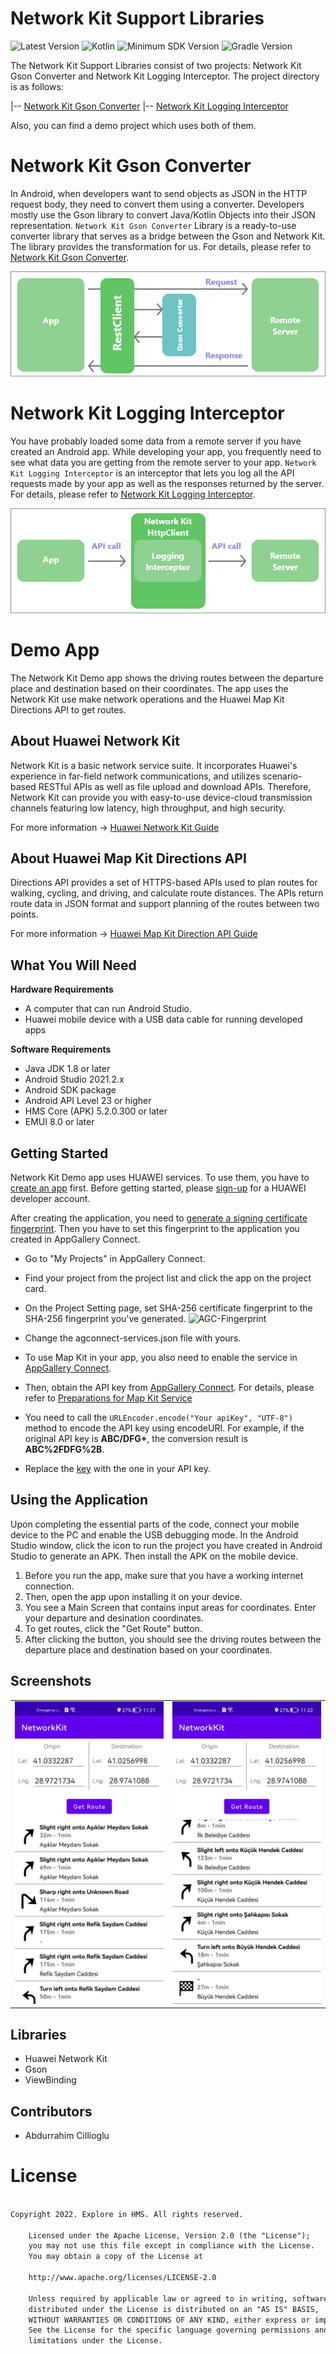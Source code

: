 # Network Kit Support Libraries

![Latest Version](https://img.shields.io/badge/latestVersion-1.0.0-yellow) ![Kotlin](https://img.shields.io/badge/language-kotlin-blue) ![Minimum SDK Version](https://img.shields.io/badge/minSDK-23-orange) ![Gradle Version](https://img.shields.io/badge/gradleVersion-7.3.3-informational)

The Network Kit Support Libraries consist of two projects: Network Kit Gson Converter and Network Kit Logging Interceptor.
The project directory is as follows:

|-- [Network Kit Gson Converter](https://github.com/Explore-In-HMS/networkkit/converter-gson)
|-- [Network Kit Logging Interceptor](https://github.com/Explore-In-HMS/networkkit/logging-interceptor)

Also, you can find a demo project which uses both of them.

# Network Kit Gson Converter
In Android, when developers want to send objects as JSON in the HTTP request body, they need to convert them using a converter. Developers mostly use the Gson library to convert Java/Kotlin Objects into their JSON representation. `Network Kit Gson Converter` Library is a ready-to-use converter library that serves as a bridge between the Gson and Network Kit. The library provides the transformation for us. For details, please refer to [Network Kit Gson Converter](https://github.com/Explore-In-HMS/networkkit/converter-gson).


<img src="images/GsonConverterGraph.png"> 


# Network Kit Logging Interceptor
You have probably loaded some data from a remote server if you have created an Android app. While developing your app, you frequently need to see what data you are getting from the remote server to your app. `Network Kit Logging Interceptor` is an interceptor that lets you log all the API requests made by your app as well as the responses returned by the server. For details, please refer to [Network Kit Logging Interceptor](https://github.com/Explore-In-HMS/networkkit/logging-interceptor).


<img src="images/LoggingInterceptorGraph.png"> 


# Demo App
The Network Kit Demo app shows the driving routes between the departure place and destination based on their coordinates. The app uses the Network Kit use make network operations and the Huawei Map Kit Directions API to get routes.

## About Huawei Network Kit

Network Kit is a basic network service suite. It incorporates Huawei's experience in far-field network communications, and utilizes scenario-based RESTful APIs as well as file upload and download APIs. Therefore, Network Kit can provide you with easy-to-use device-cloud transmission channels featuring low latency, high throughput, and high security.

For more information -> [Huawei Network Kit Guide](https://developer.huawei.com/consumer/en/doc/development/system-Guides/network-introduction-0000001050440045)

## About Huawei Map Kit Directions API

Directions API provides a set of HTTPS-based APIs used to plan routes for walking, cycling, and driving, and calculate route distances. The APIs return route data in JSON format and support planning of the routes between two points.

For more information -> [Huawei Map Kit Direction API Guide](https://developer.huawei.com/consumer/en/doc/development/HMSCore-Guides/web-diretions-api-introduction-0000001050178120)


## What You Will Need

**Hardware Requirements**
- A computer that can run Android Studio.
- Huawei mobile device with a USB data cable for running developed apps

**Software Requirements**
- Java JDK 1.8 or later
- Android Studio 2021.2.x
- Android SDK package
- Android API Level 23 or higher
- HMS Core (APK) 5.2.0.300 or later
- EMUI 8.0 or later

## Getting Started

Network Kit Demo app uses HUAWEI services. To use them, you have to [create an app](https://developer.huawei.com/consumer/en/doc/distribution/app/agc-create_app) first. Before getting started, please [sign-up](https://id1.cloud.huawei.com/CAS/portal/userRegister/regbyemail.html?service=https%3A%2F%2Foauth-login1.cloud.huawei.com%2Foauth2%2Fv2%2Flogin%3Faccess_type%3Doffline%26client_id%3D6099200%26display%3Dpage%26flowID%3D6d751ab7-28c0-403c-a7a8-6fc07681a45d%26h%3D1603370512.3540%26lang%3Den-us%26redirect_uri%3Dhttps%253A%252F%252Fdeveloper.huawei.com%252Fconsumer%252Fen%252Flogin%252Fhtml%252FhandleLogin.html%26response_type%3Dcode%26scope%3Dopenid%2Bhttps%253A%252F%252Fwww.huawei.com%252Fauth%252Faccount%252Fcountry%2Bhttps%253A%252F%252Fwww.huawei.com%252Fauth%252Faccount%252Fbase.profile%26v%3D9f7b3af3ae56ae58c5cb23a5c1ff5af7d91720cea9a897be58cff23593e8c1ed&loginUrl=https%3A%2F%2Fid1.cloud.huawei.com%3A443%2FCAS%2Fportal%2FloginAuth.html&clientID=6099200&lang=en-us&display=page&loginChannel=89000060&reqClientType=89) for a HUAWEI developer account.

After creating the application, you need to [generate a signing certificate fingerprint](https://developer.huawei.com/consumer/en/codelab/HMSPreparation/index.html#3). Then you have to set this fingerprint to the application you created in AppGallery Connect.
- Go to "My Projects" in AppGallery Connect.
- Find your project from the project list and click the app on the project card.
- On the Project Setting page, set SHA-256 certificate fingerprint to the SHA-256 fingerprint you've generated.
  ![AGC-Fingerprint](https://communityfile-drcn.op.hicloud.com/FileServer/getFile/cmtyPub/011/111/111/0000000000011111111.20200511174103.08977471998788006824067329965155:50510612082412:2800:6930AD86F3F5AF6B2740EF666A56165E65A37E64FA305A30C5EFB998DA38D409.png?needInitFileName=true?needInitFileName=true?needInitFileName=true?needInitFileName=true)

- Change the agconnect-services.json file with yours.
- To use Map Kit in your app, you also need to enable the service in [AppGallery Connect](https://developer.huawei.com/consumer/en/service/josp/agc/index.html).
- Then, obtain the API key from [AppGallery Connect](https://developer.huawei.com/consumer/en/service/josp/agc/index.html). For details, please refer to [Preparations for Map Kit Service](https://developer.huawei.com/consumer/en/doc/development/HMSCore-Guides/web-api-preparations-0000001077961278)
- You need to call the `URLEncoder.encode("Your apiKey", "UTF-8")` method to encode the API key using encodeURI. For example, if the original API key is **ABC/DFG+**, the conversion result is **ABC%2FDFG%2B**.
- Replace the [key](https://github.com/Explore-In-HMS/networkkit/blob/master/app/src/main/java/com/hms/networkkit/SampleService.kt#L28) with the one in your API key.

## Using the Application

Upon completing the essential parts of the code, connect your mobile device to the PC and enable the USB debugging mode. In the Android Studio window, click the icon to run the project you have created in Android Studio to generate an APK. Then install the APK on the mobile device.

1.  Before you run the app, make sure that you have a working internet connection.
2.	Then, open the app upon installing it on your device.
3.  You see a Main Screen that contains input areas for coordinates. Enter your departure and desination coordinates.
4.	To get routes, click the "Get Route" button.
5.	After clicking the button, you should see the driving routes between the departure place and destination based on your coordinates.


## Screenshots

<table>
<tr>
<td>
<img src="screenshots/01-NetworkKitDemoApp.png" width="250"> 
</td>
<td>
<img src="screenshots/02-NetworkKitDemoApp.png" width="250"> 
</td>
</tr>
</table>

## Libraries
- Huawei Network Kit
- Gson
- ViewBinding

## Contributors
- Abdurrahim Cillioglu

# License
```xml

Copyright 2022. Explore in HMS. All rights reserved.

    Licensed under the Apache License, Version 2.0 (the "License");
    you may not use this file except in compliance with the License.
    You may obtain a copy of the License at

    http://www.apache.org/licenses/LICENSE-2.0

    Unless required by applicable law or agreed to in writing, software
    distributed under the License is distributed on an "AS IS" BASIS,
    WITHOUT WARRANTIES OR CONDITIONS OF ANY KIND, either express or implied.
    See the License for the specific language governing permissions and
    limitations under the License.

```
